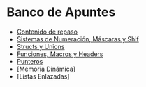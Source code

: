 # Banco de Apuntes
* [Contenido de repaso](./README.md)
* [Sistemas de Numeración, Máscaras y Shif](./mascarasYShif.md)
* [Structs y Unions](./structsYUnions.md)
* [Funciones, Macros y Headers](./funcionesMacrosYHeaders.md)
* [Punteros](./punteros.md)
* [Memoria Dinámica]
* [Listas Enlazadas]